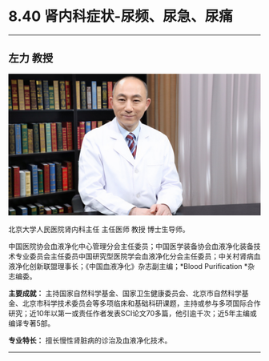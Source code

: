 # 8.40 肾内科症状-尿频、尿急、尿痛

---

## 左力 教授

![1681546572407](image/c08_040/1681546572407.png)

北京大学人民医院肾内科主任 主任医师 教授 博士生导师。

中国医院协会血液净化中心管理分会主任委员；中国医学装备协会血液净化装备技术专业委员会主任委员中国研究型医院学会血液净化分会主任委员；中关村肾病血液净化创新联盟理事长；《中国血液净化》杂志副主编；*Blood Purification *杂志编委。


**主要成就：** 主持国家自然科学基金、国家卫生健康委员会、北京市自然科学基金、北京市科学技术委员会等多项临床和基础科研课题，主持或参与多项国际合作研究；近10年以第一或责任作者发表SCI论文70多篇，他引逾千次；近5年主编或编译专著5部。


**专业特长：** 擅长慢性肾脏病的诊治及血液净化技术。

---
